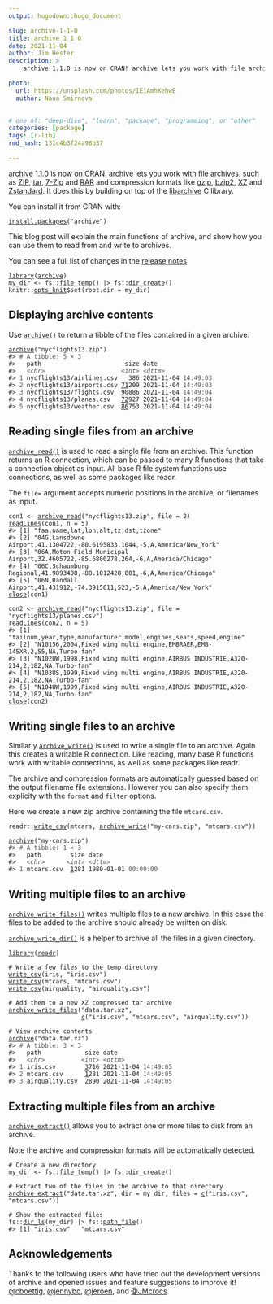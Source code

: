 ```yaml
---
output: hugodown::hugo_document

slug: archive-1-1-0
title: archive 1 1 0
date: 2021-11-04
author: Jim Hester
description: >
    archive 1.1.0 is now on CRAN! archive lets you work with file archives, such as ZIP, tar, 7-Zip and RAR and compression formats like gzip, bzip2, XZ and Zstandard.

photo:
  url: https://unsplash.com/photos/IEiAmhXehwE
  author: Nana Smirnova
  

# one of: "deep-dive", "learn", "package", "programming", or "other"
categories: [package] 
tags: [r-lib]
rmd_hash: 131c4b3f24a98b37

---
```


[archive](https://archive.r-lib.org/) 1.1.0 is now on CRAN. archive lets you work with file archives, such as [ZIP](https://en.wikipedia.org/wiki/ZIP_(file_format)), [tar](https://en.wikipedia.org/wiki/Tar_(computing)), [7-Zip](https://en.wikipedia.org/wiki/7-Zip) and [RAR](https://en.wikipedia.org/wiki/RAR_(file_format)) and compression formats like [gzip](https://en.wikipedia.org/wiki/Gzip), [bzip2](https://en.wikipedia.org/wiki/Bzip2), [XZ](https://en.wikipedia.org/wiki/XZ_Utils) and [Zstandard](https://en.wikipedia.org/wiki/Zstandard). It does this by building on top of the [libarchive](https://www.libarchive.org/) C library.

You can install it from CRAN with:

<div class="highlight">

<pre class='chroma'><code class='language-r' data-lang='r'><span class='nf'><a href='https://rdrr.io/r/utils/install.packages.html'>install.packages</a></span><span class='o'>(</span><span class='s'>"archive"</span><span class='o'>)</span></code></pre>

</div>

This blog post will explain the main functions of archive, and show how you can use them to read from and write to archives.

You can see a full list of changes in the [release notes](https://archive.r-lib.org/news/index.html)

<div class="highlight">

<pre class='chroma'><code class='language-r' data-lang='r'><span class='kr'><a href='https://rdrr.io/r/base/library.html'>library</a></span><span class='o'>(</span><span class='nv'><a href='https://archive.r-lib.org/'>archive</a></span><span class='o'>)</span>
<span class='nv'>my_dir</span> <span class='o'>&lt;-</span> <span class='nf'>fs</span><span class='nf'>::</span><span class='nf'><a href='http://fs.r-lib.org/reference/file_temp.html'>file_temp</a></span><span class='o'>(</span><span class='o'>)</span> |&gt; <span class='nf'>fs</span><span class='nf'>::</span><span class='nf'><a href='http://fs.r-lib.org/reference/create.html'>dir_create</a></span><span class='o'>(</span><span class='o'>)</span>
<span class='nf'>knitr</span><span class='nf'>::</span><span class='nv'><a href='https://rdrr.io/pkg/knitr/man/opts_knit.html'>opts_knit</a></span><span class='o'>$</span><span class='nf'>set</span><span class='o'>(</span>root.dir <span class='o'>=</span> <span class='nv'>my_dir</span><span class='o'>)</span></code></pre>

</div>

## Displaying archive contents

Use [`archive()`](https://archive.r-lib.org/reference/archive.html) to return a tibble of the files contained in a given archive.

<div class="highlight">

<pre class='chroma'><code class='language-r' data-lang='r'><span class='nf'><a href='https://archive.r-lib.org/reference/archive.html'>archive</a></span><span class='o'>(</span><span class='s'>"nycflights13.zip"</span><span class='o'>)</span>
<span class='c'>#&gt; <span style='color: #555555;'># A tibble: 5 × 3</span></span>
<span class='c'>#&gt;   path                       size date               </span>
<span class='c'>#&gt;   <span style='color: #555555; font-style: italic;'>&lt;chr&gt;</span>                     <span style='color: #555555; font-style: italic;'>&lt;int&gt;</span> <span style='color: #555555; font-style: italic;'>&lt;dttm&gt;</span>             </span>
<span class='c'>#&gt; <span style='color: #555555;'>1</span> nycflights13/airlines.csv   386 2021-11-04 <span style='color: #555555;'>14:49:03</span></span>
<span class='c'>#&gt; <span style='color: #555555;'>2</span> nycflights13/airports.csv <span style='text-decoration: underline;'>71</span>209 2021-11-04 <span style='color: #555555;'>14:49:03</span></span>
<span class='c'>#&gt; <span style='color: #555555;'>3</span> nycflights13/flights.csv  <span style='text-decoration: underline;'>90</span>886 2021-11-04 <span style='color: #555555;'>14:49:04</span></span>
<span class='c'>#&gt; <span style='color: #555555;'>4</span> nycflights13/planes.csv   <span style='text-decoration: underline;'>72</span>927 2021-11-04 <span style='color: #555555;'>14:49:04</span></span>
<span class='c'>#&gt; <span style='color: #555555;'>5</span> nycflights13/weather.csv  <span style='text-decoration: underline;'>86</span>753 2021-11-04 <span style='color: #555555;'>14:49:04</span></span></code></pre>

</div>

## Reading single files from an archive

[`archive_read()`](https://archive.r-lib.org/reference/archive_read.html) is used to read a single file from an archive. This function returns an R connection, which can be passed to many R functions that take a connection object as input. All base R file system functions use connections, as well as some packages like readr.

The `file=` argument accepts numeric positions in the archive, or filenames as input.

<div class="highlight">

<pre class='chroma'><code class='language-r' data-lang='r'><span class='nv'>con1</span> <span class='o'>&lt;-</span> <span class='nf'><a href='https://archive.r-lib.org/reference/archive_read.html'>archive_read</a></span><span class='o'>(</span><span class='s'>"nycflights13.zip"</span>, file <span class='o'>=</span> <span class='m'>2</span><span class='o'>)</span>
<span class='nf'><a href='https://rdrr.io/r/base/readLines.html'>readLines</a></span><span class='o'>(</span><span class='nv'>con1</span>, n <span class='o'>=</span> <span class='m'>5</span><span class='o'>)</span>
<span class='c'>#&gt; [1] "faa,name,lat,lon,alt,tz,dst,tzone"                                                </span>
<span class='c'>#&gt; [2] "04G,Lansdowne Airport,41.1304722,-80.6195833,1044,-5,A,America/New_York"          </span>
<span class='c'>#&gt; [3] "06A,Moton Field Municipal Airport,32.4605722,-85.6800278,264,-6,A,America/Chicago"</span>
<span class='c'>#&gt; [4] "06C,Schaumburg Regional,41.9893408,-88.1012428,801,-6,A,America/Chicago"          </span>
<span class='c'>#&gt; [5] "06N,Randall Airport,41.431912,-74.3915611,523,-5,A,America/New_York"</span>
<span class='nf'><a href='https://rdrr.io/r/base/connections.html'>close</a></span><span class='o'>(</span><span class='nv'>con1</span><span class='o'>)</span>

<span class='nv'>con2</span> <span class='o'>&lt;-</span> <span class='nf'><a href='https://archive.r-lib.org/reference/archive_read.html'>archive_read</a></span><span class='o'>(</span><span class='s'>"nycflights13.zip"</span>, file <span class='o'>=</span> <span class='s'>"nycflights13/planes.csv"</span><span class='o'>)</span>
<span class='nf'><a href='https://rdrr.io/r/base/readLines.html'>readLines</a></span><span class='o'>(</span><span class='nv'>con2</span>, n <span class='o'>=</span> <span class='m'>5</span><span class='o'>)</span>
<span class='c'>#&gt; [1] "tailnum,year,type,manufacturer,model,engines,seats,speed,engine"                 </span>
<span class='c'>#&gt; [2] "N10156,2004,Fixed wing multi engine,EMBRAER,EMB-145XR,2,55,NA,Turbo-fan"         </span>
<span class='c'>#&gt; [3] "N102UW,1998,Fixed wing multi engine,AIRBUS INDUSTRIE,A320-214,2,182,NA,Turbo-fan"</span>
<span class='c'>#&gt; [4] "N103US,1999,Fixed wing multi engine,AIRBUS INDUSTRIE,A320-214,2,182,NA,Turbo-fan"</span>
<span class='c'>#&gt; [5] "N104UW,1999,Fixed wing multi engine,AIRBUS INDUSTRIE,A320-214,2,182,NA,Turbo-fan"</span>
<span class='nf'><a href='https://rdrr.io/r/base/connections.html'>close</a></span><span class='o'>(</span><span class='nv'>con2</span><span class='o'>)</span></code></pre>

</div>

## Writing single files to an archive

Similarly [`archive_write()`](https://archive.r-lib.org/reference/archive_write.html) is used to write a single file to an archive. Again this creates a writable R connection. Like reading, many base R functions work with writable connections, as well as some packages like readr.

The archive and compression formats are automatically guessed based on the output filename file extensions. However you can also specify them explicity with the `format` and `filter` options.

Here we create a new zip archive containing the file `mtcars.csv`.

<div class="highlight">

<pre class='chroma'><code class='language-r' data-lang='r'><span class='nf'>readr</span><span class='nf'>::</span><span class='nf'><a href='https://readr.tidyverse.org/reference/write_delim.html'>write_csv</a></span><span class='o'>(</span><span class='nv'>mtcars</span>, <span class='nf'><a href='https://archive.r-lib.org/reference/archive_write.html'>archive_write</a></span><span class='o'>(</span><span class='s'>"my-cars.zip"</span>, <span class='s'>"mtcars.csv"</span><span class='o'>)</span><span class='o'>)</span>

<span class='nf'><a href='https://archive.r-lib.org/reference/archive.html'>archive</a></span><span class='o'>(</span><span class='s'>"my-cars.zip"</span><span class='o'>)</span>
<span class='c'>#&gt; <span style='color: #555555;'># A tibble: 1 × 3</span></span>
<span class='c'>#&gt;   path        size date               </span>
<span class='c'>#&gt;   <span style='color: #555555; font-style: italic;'>&lt;chr&gt;</span>      <span style='color: #555555; font-style: italic;'>&lt;int&gt;</span> <span style='color: #555555; font-style: italic;'>&lt;dttm&gt;</span>             </span>
<span class='c'>#&gt; <span style='color: #555555;'>1</span> mtcars.csv  <span style='text-decoration: underline;'>1</span>281 1980-01-01 <span style='color: #555555;'>00:00:00</span></span></code></pre>

</div>

## Writing multiple files to an archive

[`archive_write_files()`](https://archive.r-lib.org/reference/archive_write_files.html) writes multiple files to a new archive. In this case the files to be added to the archive should already be written on disk.

[`archive_write_dir()`](https://archive.r-lib.org/reference/archive_write_files.html) is a helper to archive all the files in a given directory.

<div class="highlight">

<pre class='chroma'><code class='language-r' data-lang='r'><span class='kr'><a href='https://rdrr.io/r/base/library.html'>library</a></span><span class='o'>(</span><span class='nv'><a href='https://readr.tidyverse.org'>readr</a></span><span class='o'>)</span>

<span class='c'># Write a few files to the temp directory</span>
<span class='nf'><a href='https://readr.tidyverse.org/reference/write_delim.html'>write_csv</a></span><span class='o'>(</span><span class='nv'>iris</span>, <span class='s'>"iris.csv"</span><span class='o'>)</span>
<span class='nf'><a href='https://readr.tidyverse.org/reference/write_delim.html'>write_csv</a></span><span class='o'>(</span><span class='nv'>mtcars</span>, <span class='s'>"mtcars.csv"</span><span class='o'>)</span>
<span class='nf'><a href='https://readr.tidyverse.org/reference/write_delim.html'>write_csv</a></span><span class='o'>(</span><span class='nv'>airquality</span>, <span class='s'>"airquality.csv"</span><span class='o'>)</span>

<span class='c'># Add them to a new XZ compressed tar archive</span>
<span class='nf'><a href='https://archive.r-lib.org/reference/archive_write_files.html'>archive_write_files</a></span><span class='o'>(</span><span class='s'>"data.tar.xz"</span>,
                    <span class='nf'><a href='https://rdrr.io/r/base/c.html'>c</a></span><span class='o'>(</span><span class='s'>"iris.csv"</span>, <span class='s'>"mtcars.csv"</span>, <span class='s'>"airquality.csv"</span><span class='o'>)</span><span class='o'>)</span>

<span class='c'># View archive contents</span>
<span class='nf'><a href='https://archive.r-lib.org/reference/archive.html'>archive</a></span><span class='o'>(</span><span class='s'>"data.tar.xz"</span><span class='o'>)</span>
<span class='c'>#&gt; <span style='color: #555555;'># A tibble: 3 × 3</span></span>
<span class='c'>#&gt;   path            size date               </span>
<span class='c'>#&gt;   <span style='color: #555555; font-style: italic;'>&lt;chr&gt;</span>          <span style='color: #555555; font-style: italic;'>&lt;int&gt;</span> <span style='color: #555555; font-style: italic;'>&lt;dttm&gt;</span>             </span>
<span class='c'>#&gt; <span style='color: #555555;'>1</span> iris.csv        <span style='text-decoration: underline;'>3</span>716 2021-11-04 <span style='color: #555555;'>14:49:05</span></span>
<span class='c'>#&gt; <span style='color: #555555;'>2</span> mtcars.csv      <span style='text-decoration: underline;'>1</span>281 2021-11-04 <span style='color: #555555;'>14:49:05</span></span>
<span class='c'>#&gt; <span style='color: #555555;'>3</span> airquality.csv  <span style='text-decoration: underline;'>2</span>890 2021-11-04 <span style='color: #555555;'>14:49:05</span></span></code></pre>

</div>

## Extracting multiple files from an archive

[`archive_extract()`](https://archive.r-lib.org/reference/archive_extract.html) allows you to extract one or more files to disk from an archive.

Note the archive and compression formats will be automatically detected.

<div class="highlight">

<pre class='chroma'><code class='language-r' data-lang='r'><span class='c'># Create a new directory</span>
<span class='nv'>my_dir</span> <span class='o'>&lt;-</span> <span class='nf'>fs</span><span class='nf'>::</span><span class='nf'><a href='http://fs.r-lib.org/reference/file_temp.html'>file_temp</a></span><span class='o'>(</span><span class='o'>)</span> |&gt; <span class='nf'>fs</span><span class='nf'>::</span><span class='nf'><a href='http://fs.r-lib.org/reference/create.html'>dir_create</a></span><span class='o'>(</span><span class='o'>)</span>

<span class='c'># Extract two of the files in the archive to that directory</span>
<span class='nf'><a href='https://archive.r-lib.org/reference/archive_extract.html'>archive_extract</a></span><span class='o'>(</span><span class='s'>"data.tar.xz"</span>, dir <span class='o'>=</span> <span class='nv'>my_dir</span>, files <span class='o'>=</span> <span class='nf'><a href='https://rdrr.io/r/base/c.html'>c</a></span><span class='o'>(</span><span class='s'>"iris.csv"</span>, <span class='s'>"mtcars.csv"</span><span class='o'>)</span><span class='o'>)</span>

<span class='c'># Show the extracted files</span>
<span class='nf'>fs</span><span class='nf'>::</span><span class='nf'><a href='http://fs.r-lib.org/reference/dir_ls.html'>dir_ls</a></span><span class='o'>(</span><span class='nv'>my_dir</span><span class='o'>)</span> |&gt; <span class='nf'>fs</span><span class='nf'>::</span><span class='nf'><a href='http://fs.r-lib.org/reference/path_file.html'>path_file</a></span><span class='o'>(</span><span class='o'>)</span>
<span class='c'>#&gt; [1] "iris.csv"   "mtcars.csv"</span></code></pre>

</div>

## Acknowledgements

Thanks to the following users who have tried out the development versions of archive and opened issues and feature suggestions to improve it! [@cboettig](https://github.com/cboettig), [@jennybc](https://github.com/jennybc), [@jeroen](https://github.com/jeroen), and [@JMcrocs](https://github.com/JMcrocs).


